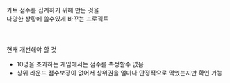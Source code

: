 카트 점수를 집계하기 위해 만든 것을<br>
다양한 상황에 쓸수있게 바꾸는 프로젝트<br>
<br>
<br>
<br>
현재 개선해야 할 것<br>

- 10명을 초과하는 게임에서는 점수를 측정할수 없음
- 상위 라운드 점수보정이 없어서 상위권을 얼마나 안정적으로 먹었는지만 확인 가능
